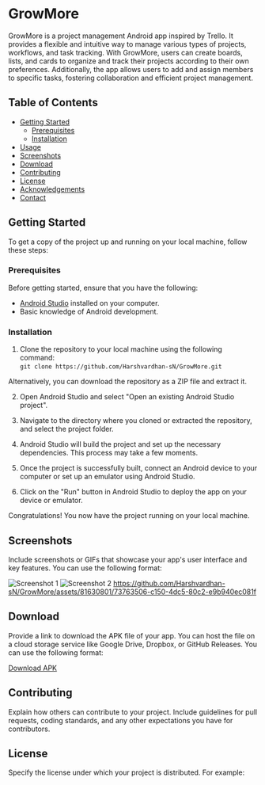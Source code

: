 # GrowMore

GrowMore is a project management Android app inspired by Trello. It provides a flexible and intuitive way to manage various types of projects, workflows, and task tracking. With GrowMore, users can create boards, lists, and cards to organize and track their projects according to their own preferences. Additionally, the app allows users to add and assign members to specific tasks, fostering collaboration and efficient project management.

## Table of Contents

- [Getting Started](#getting-started)
  - [Prerequisites](#prerequisites)
  - [Installation](#installation)
- [Usage](#usage)
- [Screenshots](#screenshots)
- [Download](#download)
- [Contributing](#contributing)
- [License](#license)
- [Acknowledgements](#acknowledgements)
- [Contact](#contact)

## Getting Started

To get a copy of the project up and running on your local machine, follow these steps:

### Prerequisites

Before getting started, ensure that you have the following:

- [Android Studio](https://developer.android.com/studio) installed on your computer.
- Basic knowledge of Android development.

### Installation

1. Clone the repository to your local machine using the following command: <br>
```git clone https://github.com/Harshvardhan-sN/GrowMore.git```

Alternatively, you can download the repository as a ZIP file and extract it.

2. Open Android Studio and select "Open an existing Android Studio project".

3. Navigate to the directory where you cloned or extracted the repository, and select the project folder.

4. Android Studio will build the project and set up the necessary dependencies. This process may take a few moments.

5. Once the project is successfully built, connect an Android device to your computer or set up an emulator using Android Studio.

6. Click on the "Run" button in Android Studio to deploy the app on your device or emulator.

Congratulations! You now have the project running on your local machine.

## Screenshots

Include screenshots or GIFs that showcase your app's user interface and key features. You can use the following format:

![Screenshot 1](screenshots/screenshot1.png)
![Screenshot 2](screenshots/screenshot2.png)
https://github.com/Harshvardhan-sN/GrowMore/assets/81630801/73763506-c150-4dc5-80c2-e9b940ec081f

## Download

Provide a link to download the APK file of your app. You can host the file on a cloud storage service like Google Drive, Dropbox, or GitHub Releases. You can use the following format:

[Download APK](link/to/download/apk)

## Contributing

Explain how others can contribute to your project. Include guidelines for pull requests, coding standards, and any other expectations you have for contributors.

## License

Specify the license under which your project is distributed. For example:

